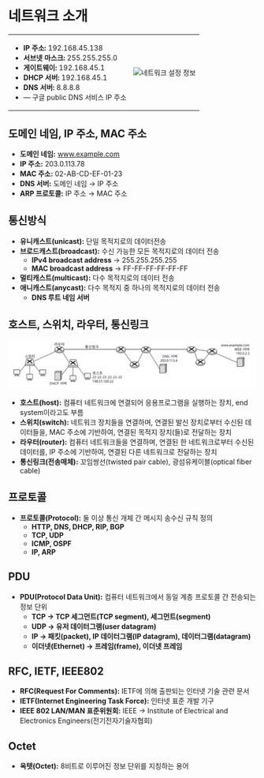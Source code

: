 # 네트워크 소개

<table>
  <tr>
    <td>
      <ul>
        <li><b>IP 주소:</b> 192.168.45.138</li>
        <li><b>서브넷 마스크:</b> 255.255.255.0</li>
        <li><b>게이트웨이:</b> 192.168.45.1</li>
        <li><b>DHCP 서버:</b> 192.168.45.1</li>
        <li><b>DNS 서버:</b> 8.8.8.8</li>
        <li>— 구글 public DNS 서비스 IP 주소</li>
      </ul>
    </td>
    <td style="text-align: right;">
      <img src="https://github.com/secgyu/Computer-Networking/blob/main/Network%20%Introduction/%EC%9D%B4%EB%AF%B8%EC%A7%801.png" alt="네트워크 설정 정보">
    </td>
  </tr>
</table>

## 도메인 네임, IP 주소, MAC 주소
- **도메인 네임:** www.example.com
- **IP 주소:** 203.0.113.78
- **MAC 주소:** 02-AB-CD-EF-01-23
- **DNS 서버:** 도메인 네임 → IP 주소
- **ARP 프로토콜:** IP 주소 → MAC 주소

## 통신방식
- **유니캐스트(unicast):** 단일 목적지로의 데이터전송
- **브로드캐스트(broadcast):** 수신 가능한 모든 목적지로의 데이터 전송
  - **IPv4 broadcast address** → 255.255.255.255
  - **MAC broadcast address** → FF-FF-FF-FF-FF-FF
- **멀티캐스트(multicast):** 다수 목적지로의 데이터 전송
- **애니캐스트(anycast):** 다수 목적지 중 하나의 목적지로의 데이터 전송
  - **DNS 루트 네임 서버**

## 호스트, 스위치, 라우터, 통신링크
![네트워크 설정 정보](https://github.com/secgyu/Computer-Networking/blob/main/%EC%9D%B4%EB%AF%B8%EC%A7%802.png)
- **호스트(host):** 컴퓨터 네트워크에 연결되어 응용프로그램을 실행하는 장치, end system이라고도 부름
- **스위치(switch):** 네트워크 장치들을 연결하며, 연결된 발신 장치로부터 수신된 데이터들을, MAC 주소에 기반하여, 연결된 목적지 장치(들)로 전달하는 장치
- **라우터(router):** 컴퓨터 네트워크들을 연결하며, 연결된 한 네트워크로부터 수신된 데이터를, IP 주소에 기반하여, 연결된 다른 네트워크로 전달하는 장치
- **통신링크(전송매체):** 꼬임쌍선(twisted pair cable), 광섬유케이블(optical fiber cable)

## 프로토콜
- **프로토콜(Protocol):** 둘 이상 통신 개체 간 메시지 송수신 규칙 정의
  - **HTTP, DNS, DHCP, RIP, BGP**
  - **TCP, UDP**
  - **ICMP, OSPF**
  - **IP, ARP**

## PDU
- **PDU(Protocol Data Unit):** 컴퓨터 네트워크에서 동일 계층 프로토콜 간 전송되는 정보 단위
  - **TCP → TCP 세그먼트(TCP segment), 세그먼트(segment)**
  - **UDP → 유저 데이터그램(user datagram)**
  - **IP → 패킷(packet), IP 데이터그램(IP datagram), 데이터그램(datagram)**
  - **이더넷(Ethernet) → 프레임(frame), 이더넷 프레임**

## RFC, IETF, IEEE802
- **RFC(Request For Comments):** IETF에 의해 출판되는 인터넷 기술 관련 문서
- **IETF(Internet Engineering Task Force):** 인터넷 표준 개발 기구
- **IEEE 802 LAN/MAN 표준위원회:** IEEE → Institute of Electrical and Electronics Engineers(전기전자기술자협회)

## Octet
- **옥텟(Octet):** 8비트로 이루어진 정보 단위를 지칭하는 용어
